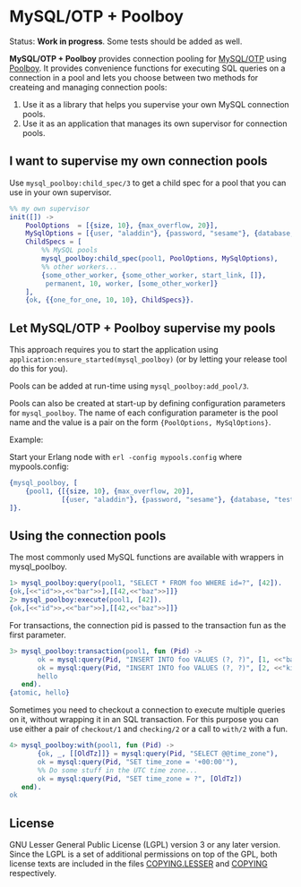 MySQL/OTP + Poolboy
===================

Status: **Work in progress**. Some tests should be added as well.

**MySQL/OTP + Poolboy** provides connection pooling for [MySQL/OTP](//github.com/mysql-otp/mysql-otp) using [Poolboy](//github.com/devinus/poolboy). It provides convenience functions for executing
SQL queries on a connection in a pool and lets you choose between two methods for createing
and managing connection pools:

1. Use it as a library that helps you supervise your own MySQL connection pools.
2. Use it as an application that manages its own supervisor for connection pools. 

I want to supervise my own connection pools
-------------------------------------------

Use `mysql_poolboy:child_spec/3` to get a child spec for a pool that you can use in
your own supervisor.

```Erlang
%% my own supervisor
init([]) ->
    PoolOptions  = [{size, 10}, {max_overflow, 20}],
    MySqlOptions = [{user, "aladdin"}, {password, "sesame"}, {database, "test"}],
    ChildSpecs = [
        %% MySQL pools
        mysql_poolboy:child_spec(pool1, PoolOptions, MySqlOptions),
        %% other workers...
        {some_other_worker, {some_other_worker, start_link, []},
         permanent, 10, worker, [some_other_worker]}
    ],
    {ok, {{one_for_one, 10, 10}, ChildSpecs}}.
```

Let MySQL/OTP + Poolboy supervise my pools
------------------------------------------

This approach requires you to start the application using `application:ensure_started(mysql_poolboy)` (or by letting your release tool do this for you).

Pools can be added at run-time using `mysql_poolboy:add_pool/3`.

Pools can also be created at start-up by defining configuration parameters for `mysql_poolboy`. The name of each configuration parameter is the pool name and the value is a pair on the form `{PoolOptions, MySqlOptions}`.

Example:

Start your Erlang node with `erl -config mypools.config` where mypools.config:

```Erlang
{mysql_poolboy, [
    {pool1, {[{size, 10}, {max_overflow, 20}],
             [{user, "aladdin"}, {password, "sesame"}, {database, "test"}]}
]}.
```

Using the connection pools
--------------------------

The most commonly used MySQL functions are available with wrappers in mysql_poolboy.

```Erlang
1> mysql_poolboy:query(pool1, "SELECT * FROM foo WHERE id=?", [42]).
{ok,[<<"id">>,<<"bar">>],[[42,<<"baz">>]]}
2> mysql_poolboy:execute(pool1, [42]).
{ok,[<<"id">>,<<"bar">>],[[42,<<"baz">>]]}
```

For transactions, the connection pid is passed to the transaction fun as the first parameter.

```Erlang
3> mysql_poolboy:transaction(pool1, fun (Pid) ->
       ok = mysql:query(Pid, "INSERT INTO foo VALUES (?, ?)", [1, <<"banana">>]),
       ok = mysql:query(Pid, "INSERT INTO foo VALUES (?, ?)", [2, <<"kiwi">>]),
       hello
   end).
{atomic, hello}
```

Sometimes you need to checkout a connection to execute multiple queries on it, without wrapping it in an SQL transaction. For this purpose you can use either a pair of `checkout/1` and `checking/2` or a call to `with/2` with a fun.

```Erlang
4> mysql_poolboy:with(pool1, fun (Pid) ->
       {ok, _, [[OldTz]]} = mysql:query(Pid, "SELECT @@time_zone"),
       ok = mysql:query(Pid, "SET time_zone = '+00:00'"),
       %% Do some stuff in the UTC time zone...
       ok = mysql:query(Pid, "SET time_zone = ?", [OldTz])
   end).
ok
```

License
-------

GNU Lesser General Public License (LGPL) version 3 or any later version.
Since the LGPL is a set of additional permissions on top of the GPL, both
license texts are included in the files [COPYING.LESSER](COPYING.LESSER) and
[COPYING](COPYING) respectively.
